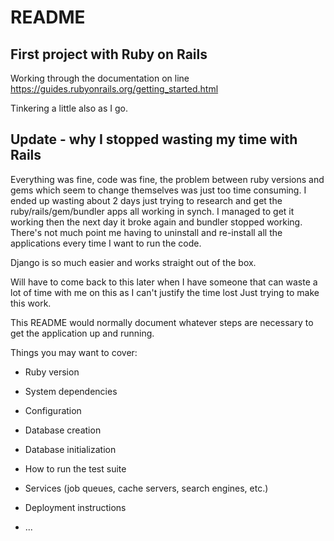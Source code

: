 # README

## First project with Ruby on Rails

Working through the documentation on line
<https://guides.rubyonrails.org/getting_started.html>

Tinkering a little also as I go.

## Update - why I stopped wasting my time with Rails

Everything was fine, code was fine, the problem between ruby versions and gems which seem to change themselves was just too time consuming. I ended up wasting about 2 days just trying to research and get the ruby/rails/gem/bundler apps all working in synch. I managed to get it working then the next day it broke again and bundler stopped working. There's not much point me having to uninstall and re-install all the applications every time I want to run the code.

Django is so much easier and works straight out of the box.

Will have to come back to this later when I have someone that can waste a lot of time with me on this as I can't justify the time lost Just trying to make this work.




This README would normally document whatever steps are necessary to get the
application up and running.

Things you may want to cover:

* Ruby version

* System dependencies

* Configuration

* Database creation

* Database initialization

* How to run the test suite

* Services (job queues, cache servers, search engines, etc.)

* Deployment instructions

* ...
